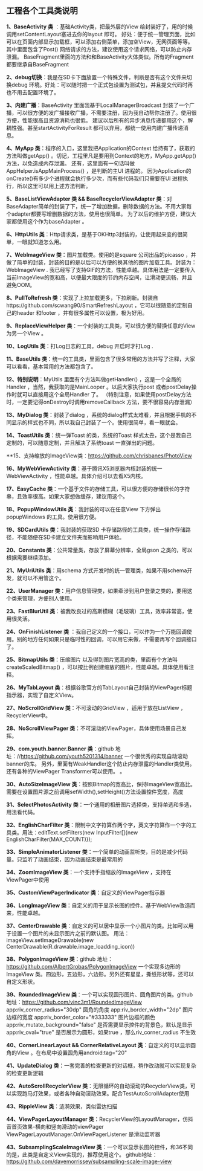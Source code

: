 ## 工程各个工具类说明

**1、BaseActivity 类** ：基础Activity类，把最外层的View 给封装好了，用的时候调用setContentLayout塞进去你的layout 即可。
        好处：便于统一管理页面，比如可以在页面内部显示加载框，可以添加右侧菜单，添加空View，无网页面等等。
        其中里面包含了Post() 网络请求的方法，建议使用这个请求网络，可以防止内存泄漏。
        BaseFragment里面的方法和和BaseActivity大体类似。所有的Fragment都要继承自BaseFragment

**2、debug切换**：我是在SD卡下面放置一个特殊文件，判断是否有这个文件来切换debug 环境。好处：可以随时把一个正式包设置为测试包，并且提交代码时再也不用去配置环境了。

**3、内建广播**：BaseActivity 里面我基于LocalManagerBroadcast 封装了一个广播，可以很方便的发广播接收广播，不需要注册，因为我自动帮你注册了。使用很方便，性能很高且资源消耗也很低。
        建议以后所有的异步消息传递都用这个，解耦性强。甚至startActivityForResult 都可以弃用，都统一使用内建广播传递消息。

**4、MyApp 类**：程序的入口，这里我把Application的Context 给持有了，获取的方法叫做getApp() 。切记，工程里凡是要用到Context的地方，MyApp.getApp() 方法，以免造成内存泄漏。
        还有，这里面有一句话叫做AppHelper.isAppMainProcess() ，是判断的主UI 进程的。
        因为Application的onCreate()有多少个进程就会执行多少次，而有些代码我们只需要在UI 进程执行，所以这里可以用上述方法判断。

**5、BaseListViewAdapter 类 && BaseRecyclerViewAdapter 类**：对BaseAdapter简单的封装了下，统一了增加数据，删除数据的方法。不用大家每个adapter都要写增删数据的方法，使用也很简单。
        为了以后的维护方便，建议大家都使用这个作为baseAdapter 。

**6、HttpUtils 类**：Http请求类，是基于OKHttp3封装的，让使用起来变的很简单，一眼就知道怎么用。

**7、WebImageView 类**：图片加载类。使用的是square 公司出品的picasso ，并做了简单的封装，封装的目的是以后可以方便的换其他的图片加载工具。封装为：WebImageView .
        我已经写了支持GIF的方法，性能卓越。具体用法是一定要传入当前ImageView的宽和高，以便最大限度的节约内存空间，让滑动更流畅，并且避免OOM。

**8、PullToRefresh 类**：实现了上拉加载更多，下拉刷新。封装自https://github.com/scwang90/SmartRefreshLayout ，它可以很随意的定制自己的header 和footer ，并有很多属性可以设置，极为好用。

**9、ReplaceViewHelper 类**：一个封装的工具类，可以很方便的替换任意的View 为另一个View 。

**10、LogUtils 类**：打Log日志的工具，debug 开启时才打Log .

**11、BaseUtils 类**：统一的工具类，里面包含了很多常用的方法并写了注释，大家可以看看，基本常用的方法都包含了。

**12、特别说明**：MyUtils 里面有个方法叫做getHandler() ，这是一个全局的Handler ，当然，我获取的是MainLooper 。以后大家执行post 或者postDelay操作时就可以直接用这个全局Handler 了。
    （特别注意，如果使用postDelay方法时，一定要记得onDestroy时调用removeCallback 方法，要不很容易内存泄漏）

**13、MyDialog 类**：封装了dialog ，系统的dialog样式太难看，并且根据手机的不同显示的样式也不同，所以我自己封装了一个。使用很简单，看一眼就会。

**14、ToastUtils 类**：统一弹Toast 的类，系统的Toast 样式太丑，这个是我自己定制的，可以随意定制，并且解决了系统toast 一直弹出的问题。

**15、支持缩放的ImageView类：https://github.com/chrisbanes/PhotoView

**16、MyWebViewActivity 类**：基于腾讯X5浏览器内核封装的统一WebViewActivity ，性能卓越。具体介绍可以去看X5内核。

**17、EasyCache 类**：一个基于文件的存储工具，可以很方便的存储很长的字符串，且效率很高。如果大家想做缓存，建议用这个。

**18、PopupWindowUtils 类**：我封装的可以在任意View 下方弹出popupWindows 的工具。使用很方便。

**19、SDCardUtils 类**：我封装的获取SD 卡存储路径的工具类，统一操作存储路径，不能随便在SD卡建立文件夹而影响用户体验。

**20、Constants 类**：公共常量类，存放了屏幕分辨率，全局gson 之类的，可以根据需要继续添加。

**21、MyUriUtils 类**：用schema 方式开发时的统一管理类，如果不用schema开发，就可以不用管这个。

**22、UserManager 类**：用户信息管理类，如果牵涉到用户登录之类的，要用这个类来管理，方便别人使用。

**23、FastBlurUtil 类**：被我改良过的高斯模糊（毛玻璃）工具，效率非常高，使用很灵活。

**24、OnFinishListener 类** ：我自己定义的一个接口，可以作为一个万能回调使用。别的地方任何如果只是临时性的回调，可以用它来做，不需要再写个回调接口了。

**25、BitmapUtils 类**：压缩图片 以及得到图片宽高的类，里面有个方法叫createScaledBitmap() ，可以按比例创建缩放的图片，性能卓越。具体使用看注释。

**26、MyTabLayout 类**：根据谷歌官方的TabLayout自己封装的ViewPager标题指示器，实现了自定义View。

**27、NoScrollGridView 类**：不可滚动的GridView ，适用于放在ListView ，RecyclerView中。

**28、NoScrollViewPager 类**：不可滚动的ViewPager，具体使用场景自己发挥。

**29、com.youth.banner.Banner 类**：github 地址：//https://github.com/youth5201314/banner 一个很优秀的实现自动滚动banner的库。
        另外，里面有WeakHandler这个防止内存泄露的Handler类使用。还有各种的ViewPager Transformer可以使用。 。

**30、AutoSizeImageView 类**：按照Bitmap的宽高比，保持ImageView宽高比。需要在设置图片源之前调用setWidth(),setHeight()方法设置控件宽度，高度

**31、SelectPhotosActivity 类**：一个通用的相册图片选择类，支持单选和多选，用法看代码。

**32、EnglishCharFilter 类**：限制中文字符算作两个字，英文字符算作一个字的工具类。用法：editText.setFilters(new InputFilter[]{new EnglishCharFilter(MAX_COUNT)});

**33、SimpleAnimatorListener 类**：一个简单的动画监听类，目的是减少代码量。只监听了动画结束，因为动画结束是最常用的

**34、ZoomImageView 类**：一个支持手指缩放的ImageView ，支持在ViewPager中使用

**35、CustomViewPagerIndicator 类**：自定义的ViewPager指示器

**36、LongImageView 类**：自定义的用于显示长图的控件。基于WebView改造而来，性能卓越。

**37、CenterDrawable 类**：自定义的可以居中显示一个小图片的类。比如可以用于设置一个图片的未显示图片之前的默认图。
        用法：imageView.setImageDrawable(new CenterDrawable(R.drawable.image_loadding_icon))

**38、PolygonImageView 类**：github 地址：https://github.com/AlbertGrobas/PolygonImageView
        一个实现多边形的ImageView 类。四边形，五边形，六边形。另外还有星星，撕纸形状等，还可以自定义形状。

**39、RoundedImageView 类**：一个可以实现圆形图片、圆角图片的类。github 地址：https://github.com/vinc3m1/RoundedImageView
        app:riv_corner_radius="30dp" 圆角的角度
        app:riv_border_width="2dp" 图片边框的宽度
        app:riv_border_color="#333333" 图片边框的颜色
        app:riv_mutate_background="false" 是否需要显示控件的背景色，默认是显示
        app:riv_oval="true" 是否展示为圆形，如果true ，那么riv_corner_radius 不生效

**40、CornerLinearLayout && CornerRelativeLayout 类**：自定义的可以显示圆角的View 。在布局中设置圆角用android:tag="20"

**41、UpdateDialog 类**：一套完善的检查更新的对话框，稍作改动就可以实现复杂的检查更新逻辑

**42、AutoScrollRecyclerView 类**：无限循环的自动滚动的RecyclerView类，可以实现跑马灯效果，或者各种自动滚动效果。配合TestAutoScrollAdapter使用

**43、RippleView 类**：涟漪效果，类似雷达扫描

**44、ViewPagerLayoutManager 类**：RecyclerView的LayoutManager，仿抖音首页效果-横向和竖向滑动的viewPager
      ViewPagerLayoutManager.OnViewPagerListener 是滑动监听器

**43、SubsamplingScaleImageView 类**：一个可以显示长图的控件，和36不同的是，此类是自定义View实现的，推荐使用这个。
     github地址：https://github.com/davemorrissey/subsampling-scale-image-view

